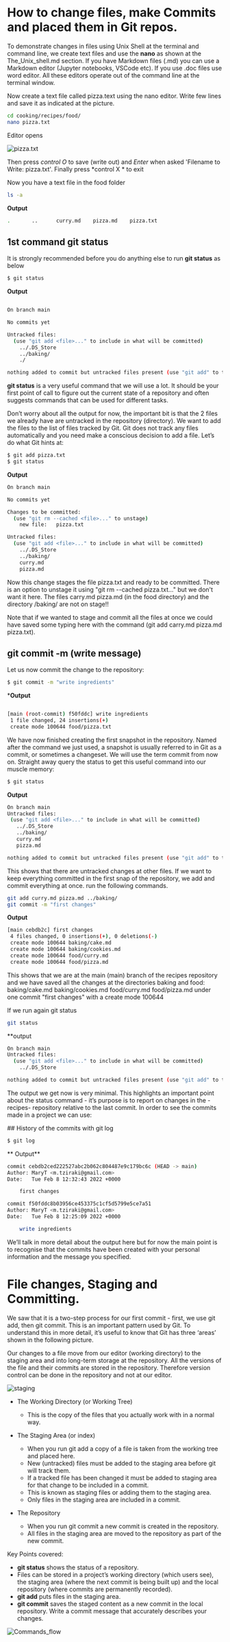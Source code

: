 
# How to change files, make Commits and placed them in Git repos. 

To demonstrate changes in files using Unix Shell at the terminal and command line,  we create text files and use the **nano** as shown at the The_Unix_shell.md section. If you have Markdown files (.md) you can use a Markdown editor (Jupyter notebooks, VSCode etc). If you use .doc files use word editor. All these editors operate out of the command line at the terminal window.  

Now create a text file called pizza.text using the nano editor. Write few lines and save it as indicated at the picture.

```bash 
cd cooking/recipes/food/
nano pizza.txt
```
Editor opens 

![pizza.txt](./fig/nano_pizza.png)

Then press *control O* to save (write out) and *Enter* when asked 'Filename to Write: pizza.txt'. Finally press *control X * to exit

Now you have a text file in the food folder
```bash
ls -a
```
**Output**
```bash
.		..		curry.md	pizza.md	pizza.txt
```



## 1st command git status
It is strongly recommended before you do anything else to run **git status** as below 

```bash 
$ git status
```
**Output**
``` bash 

On branch main

No commits yet

Untracked files:
  (use "git add <file>..." to include in what will be committed)
	../.DS_Store
	../baking/
	./

nothing added to commit but untracked files present (use "git add" to track)
```

**git status** is a very useful command that we will use a lot. It should be your first point of call to figure out the current state of a repository and often suggests commands that can be used for different tasks.

Don’t worry about all the output for now, the important bit is that the 2 files we already have are untracked in the repository (directory). We want to add the files to the list of files tracked by Git. Git does not track any files automatically and you need make a conscious decision to add a file. Let’s do what Git hints at:

```bash
$ git add pizza.txt
$ git status
```

**Output**
```bash 
On branch main

No commits yet

Changes to be committed:
  (use "git rm --cached <file>..." to unstage)
	new file:   pizza.txt

Untracked files:
  (use "git add <file>..." to include in what will be committed)
	../.DS_Store
	../baking/
	curry.md
	pizza.md
```


Now this change  stages the file pizza.txt and ready to be committed. There is an option to unstage it using 
"git rm --cached pizza.txt..." but we don't want it here.
The files carry.md pizza.md (in the food directory) and the directory /baking/ are not on stage!!


 Note that if we wanted to stage and commit all the files at once we could have saved some typing here with the command (git add carry.md pizza.md pizza.txt).

## git commit -m  (write message)
Let us now commit the change to the repository:
```bash 
$ git commit -m "write ingredients"
```
***Output**
```bash

[main (root-commit) f50fddc] write ingredients
 1 file changed, 24 insertions(+)
 create mode 100644 food/pizza.txt
 ```
 We have now finished creating the first snapshot in the repository. Named after the command we just used, a snapshot is usually referred to in Git as a commit, or sometimes a changeset. We will use the term commit from now on. Straight away query the status to get this useful command into our muscle memory:

 ```bash
 $ git status
 ```

 **Output**
 ```bash 
 On branch main
Untracked files:
  (use "git add <file>..." to include in what will be committed)
	../.DS_Store
	../baking/
	curry.md
	pizza.md

nothing added to commit but untracked files present (use "git add" to track)
```
This shows that there are untracked changes at other files. If we want to keep everything committed in the first snap of the repository, we add and commit everything at once. run the following commands.

```bash 
git add curry.md pizza.md ../baking/
git commit -m "first changes"
```
**Output**
```bash 
[main cebdb2c] first changes
 4 files changed, 0 insertions(+), 0 deletions(-)
 create mode 100644 baking/cake.md
 create mode 100644 baking/cookies.md
 create mode 100644 food/curry.md
 create mode 100644 food/pizza.md
 ```

 This shows that we are at the main (main) branch of the recipes repository and we have saved all the changes  at the directories baking and food: 
 baking/cake.md
 baking/cookies.md
 food/curry.md
 food/pizza.md
 under one commit "first changes" with a create mode 100644 

If we run again git status 
```bash 
git status
```
**output
```bash 
On branch main
Untracked files:
  (use "git add <file>..." to include in what will be committed)
	../.DS_Store

nothing added to commit but untracked files present (use "git add" to track)
```

The output we get now is very minimal. This highlights an important point about the status command - it’s purpose is to report on changes in the -recipes- repository relative to the last commit. In order to see the commits made in a project we can use:

## History of the commits with git log 
``` bash
$ git log
```

** Output**
```bash 
commit cebdb2ced222527abc2b062c804487e9c179bc6c (HEAD -> main)
Author: MaryT <m.tziraki@gmail.com>
Date:   Tue Feb 8 12:32:43 2022 +0000

    first changes

commit f50fddc8b03956ce453375c1cf5d5799e5ce7a51
Author: MaryT <m.tziraki@gmail.com>
Date:   Tue Feb 8 12:25:09 2022 +0000

    write ingredients


```
We’ll talk in more detail about the output here but for now the main point is to recognise that the commits have been created with your personal information and the message you specified.



# File changes, Staging and Committing.    

We saw that it is a two-step process for our first commit - first, we use git add, then git commit. This is an important pattern used by Git. To understand this in more detail, it’s useful to know that Git has three ‘areas’ shown in the following picture.

Our changes to a file move from our editor (working directory) to the staging area and into long-term storage at the repository. All the versions of the file and their commits are stored in the repository. Therefore version control can be done in the repository and not at our editor.

![staging](./fig/stage.png)


- The Working Directory (or Working Tree)
   - This is the copy of the files that you actually work with in a normal way.

-  The Staging Area (or index)
   - When you run git add a copy of a file is taken from the working tree and placed here.
   - New (untracked) files must be added to the staging area before git will track them.
   - If a tracked file has been changed it must be added to staging area for that change to be included in a commit.
   - This is known as staging files or adding them to the staging area.
   - Only files in the staging area are included in a commit.

- The Repository
   - When you run git commit a new commit is created in the repository.
   - All files in the staging area are moved to the repository as part of the new commit.

  

Key Points covered:

- **git status** shows the status of a repository.
- Files can be stored in a project’s working directory (which users see), the staging area (where the next commit is being built up) and the local repository (where commits are permanently recorded).
- **git add** puts files in the staging area.
- **git commit** saves the staged content as a new commit in the local repository.
Write a commit message that accurately describes your changes.


![Commands_flow](./fig/Commands_flow.png)



